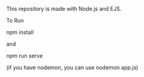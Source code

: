 
This repository is made with Node.js and EJS.

To Run

npm install

and

npm run serve

(if you have nodemon, you can use nodemon app.js)